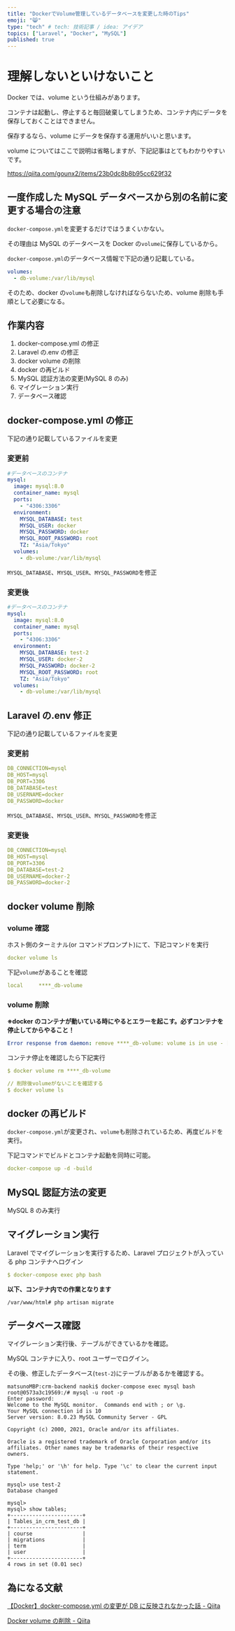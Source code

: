 ```yaml
---
title: "DockerでVolume管理しているデータベースを変更した時のTips"
emoji: "😸"
type: "tech" # tech: 技術記事 / idea: アイデア
topics: ["Laravel", "Docker", "MySQL"]
published: true
---
```


# 理解しないといけないこと

Docker では、volume という仕組みがあります。

コンテナは起動し、停止すると毎回破棄してしまうため、コンテナ内にデータを保存しておくことはできません。

保存するなら、volume にデータを保存する運用がいいと思います。

volume についてはここで説明は省略しますが、下記記事はとてもわかりやすいです。

https://qiita.com/gounx2/items/23b0dc8b8b95cc629f32

## 一度作成した MySQL データベースから別の名前に変更する場合の注意

`docker-compose.yml`を変更するだけではうまくいかない。

その理由は MySQL のデータベースを Docker の`volume`に保存しているから。

`docker-compose.yml`のデータベース情報で下記の通り記載している。

```yaml
volumes:
  - db-volume:/var/lib/mysql
```

そのため、docker の`volume`も削除しなければならないため、volume 削除も手順として必要になる。

## 作業内容

1. docker-compose.yml の修正
2. Laravel の.env の修正
3. docker volume の削除
4. docker の再ビルド
5. MySQL 認証方法の変更(MySQL 8 のみ)
6. マイグレーション実行
7. データベース確認

## docker-compose.yml の修正

下記の通り記載しているファイルを変更

### **変更前**

```yaml
#データベースのコンテナ
mysql:
  image: mysql:8.0
  container_name: mysql
  ports:
    - "4306:3306"
  environment:
    MYSQL_DATABASE: test
    MYSQL_USER: docker
    MYSQL_PASSWORD: docker
    MYSQL_ROOT_PASSWORD: root
    TZ: "Asia/Tokyo"
  volumes:
    - db-volume:/var/lib/mysql
```

`MYSQL_DATABASE`、`MYSQL_USER`、`MYSQL_PASSWORD`を修正

### **変更後**

```yaml
#データベースのコンテナ
mysql:
  image: mysql:8.0
  container_name: mysql
  ports:
    - "4306:3306"
  environment:
    MYSQL_DATABASE: test-2
    MYSQL_USER: docker-2
    MYSQL_PASSWORD: docker-2
    MYSQL_ROOT_PASSWORD: root
    TZ: "Asia/Tokyo"
  volumes:
    - db-volume:/var/lib/mysql
```

## Laravel の.env 修正

下記の通り記載しているファイルを変更

### **変更前**

```yaml
DB_CONNECTION=mysql
DB_HOST=mysql
DB_PORT=3306
DB_DATABASE=test
DB_USERNAME=docker
DB_PASSWORD=docker
```

`MYSQL_DATABASE`、`MYSQL_USER`、`MYSQL_PASSWORD`を修正

### **変更後**

```yaml
DB_CONNECTION=mysql
DB_HOST=mysql
DB_PORT=3306
DB_DATABASE=test-2
DB_USERNAME=docker-2
DB_PASSWORD=docker-2
```

## docker volume 削除

### volume 確認

ホスト側のターミナル(or コマンドプロンプト)にて、下記コマンドを実行

```yaml
docker volume ls
```

下記`volume`があることを確認

```yaml
local     ****_db-volume
```

### volume 削除

**※docker のコンテナが動いている時にやるとエラーを起こす。必ずコンテナを停止してからやること！**

```yaml
Error response from daemon: remove ****_db-volume: volume is in use - [48abed9a0abfe9b06a5bba351f0ea862d16ead41d40e48a50981a0dec5c72a29]
```

コンテナ停止を確認したら下記実行

```yaml
$ docker volume rm ****_db-volume

// 削除後volumeがないことを確認する
$ docker volume ls
```

## docker の再ビルド

`docker-compose.yml`が変更され、`volume`も削除されているため、再度ビルドを実行。

下記コマンドでビルドとコンテナ起動を同時に可能。

```yaml
docker-compose up -d -build
```

## MySQL 認証方法の変更

MySQL 8 のみ実行

## マイグレーション実行

Laravel でマイグレーションを実行するため、Laravel プロジェクトが入っている php コンテナへログイン

```yaml
$ docker-compose exec php bash
```

**以下、コンテナ内での作業となります**

```
/var/www/html# php artisan migrate
```

## データベース確認

マイグレーション実行後、テーブルができているかを確認。

MySQL コンテナに入り、root ユーザーでログイン。

その後、修正したデータベース(`test-2`)にテーブルがあるかを確認する。

```
matsunoMBP:crm-backend naoki$ docker-compose exec mysql bash
root@0573a3c19569:/# mysql -u root -p
Enter password:
Welcome to the MySQL monitor.  Commands end with ; or \g.
Your MySQL connection id is 10
Server version: 8.0.23 MySQL Community Server - GPL

Copyright (c) 2000, 2021, Oracle and/or its affiliates.

Oracle is a registered trademark of Oracle Corporation and/or its
affiliates. Other names may be trademarks of their respective
owners.

Type 'help;' or '\h' for help. Type '\c' to clear the current input statement.

mysql> use test-2
Database changed

mysql>
mysql> show tables;
+-----------------------+
| Tables_in_crm_test_db |
+-----------------------+
| course                |
| migrations            |
| term                  |
| user                  |
+-----------------------+
4 rows in set (0.01 sec)
```

## 為になる文献

[【Docker】docker-compose.yml の変更が DB に反映されなかった話 - Qiita](https://qiita.com/rebi/items/2bd8924ec89c4c779a50)

[Docker volume の削除 - Qiita](https://qiita.com/Ikumi/items/b319a12d7e2c9f7b904d)
